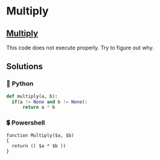 # Multiply

## [Multiply](https://www.codewars.com/kata/50654ddff44f800200000004)

This code does not execute properly. Try to figure out why.

## Solutions

### 🐍 Python

```python
def multiply(a, b):
  if(a != None and b != None):
      return a * b
```

### 💲 Powershell

```text
function Multiply($a, $b)
{
  return (( $a * $b ))
}
```

